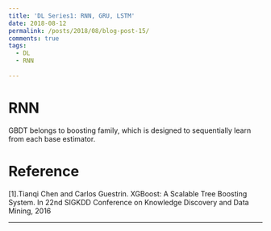```yaml
---
title: 'DL Series1: RNN, GRU, LSTM'
date: 2018-08-12
permalink: /posts/2018/08/blog-post-15/
comments: true
tags:
  - DL
  - RNN
 
---
```

RNN
========

GBDT belongs to boosting family, which is designed to sequentially learn from each base estimator. 


Reference
========

[1].Tianqi Chen and Carlos Guestrin. XGBoost: A Scalable Tree Boosting System. In 22nd SIGKDD Conference on Knowledge Discovery and Data Mining, 2016




------